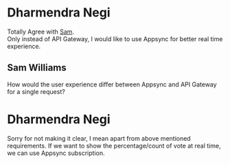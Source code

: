 # Dharmendra Negi

Totally Agree with [Sam](SamWilliams.md).  
Only instead of API Gateway, I would like to use Appsync for better real time experience.

## Sam Williams

How would the user experience differ between Appsync and API Gateway for a single request?

# Dharmendra Negi

Sorry for not making it clear, I mean apart from above mentioned requirements. If we want to show the percentage/count of vote at real time, we can use Appsync subscription.
